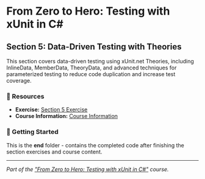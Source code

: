 # From Zero to Hero: Testing with xUnit in C# 

## Section 5: Data-Driven Testing with Theories

This section covers data-driven testing using xUnit.net Theories, including InlineData, MemberData, TheoryData, and advanced techniques for parameterized testing to reduce code duplication and increase test coverage.

### 🔗 Resources
- **Exercise:** [Section 5 Exercise](./exercise/README.md)
- **Course Information:** [Course Information](https://github.com/Dometrain/from-zero-to-hero-testing-with-xunit-in-csharp)

### 🚀 Getting Started
This is the **end** folder - contains the completed code after finishing the section exercises and course content.

---

*Part of the ["From Zero to Hero: Testing with xUnit in C#"](https://dometrain.com/course/from-zero-to-hero-testing-with-xunit-in-csharp/?ref=dometrain-github) course.*
